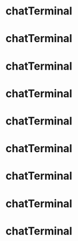 # chatTerminal
# chatTerminal
# chatTerminal
# chatTerminal
# chatTerminal
# chatTerminal
# chatTerminal
# chatTerminal
# chatTerminal
